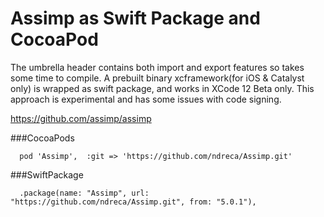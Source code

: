 # Assimp as Swift Package and CocoaPod

The umbrella header contains both import and export features so takes some time to compile.
A prebuilt binary xcframework(for iOS & Catalyst only) is wrapped as swift package, and works in XCode 12 Beta only. 
This approach is experimental and has some issues with code signing.

https://github.com/assimp/assimp

###CocoaPods
```
  pod 'Assimp',  :git => 'https://github.com/ndreca/Assimp.git'
```

###SwiftPackage
```
  .package(name: "Assimp", url: "https://github.com/ndreca/Assimp.git", from: "5.0.1"),
```
